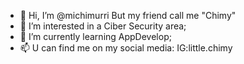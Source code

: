 - 👋 Hi, I’m @michimurri But my friend call me "Chimy" 
- 👀 I’m interested in a Ciber Security area;
- 🌱 I’m currently learning AppDevelop;
- 📫 U can find me on my social media: IG:little.chimy 
